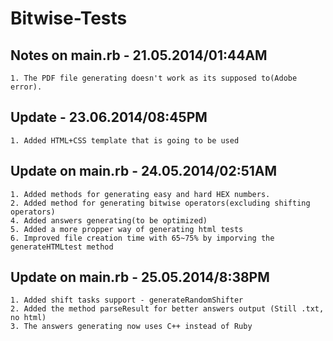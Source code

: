 Bitwise-Tests
=============

## Notes on main.rb - 21.05.2014/01:44AM ##
	1. The PDF file generating doesn't work as its supposed to(Adobe error).

## Update - 23.06.2014/08:45PM ##
	1. Added HTML+CSS template that is going to be used

## Update on main.rb - 24.05.2014/02:51AM ##
	1. Added methods for generating easy and hard HEX numbers.
	2. Added method for generating bitwise operators(excluding shifting operators)
	4. Added answers generating(to be optimized)
	5. Added a more propper way of generating html tests
	6. Improved file creation time with 65~75% by imporving the generateHTMLtest method

## Update on main.rb - 25.05.2014/8:38PM ##
	1. Added shift tasks support - generateRandomShifter
	2. Added the method parseResult for better answers output (Still .txt, no html)
	3. The answers generating now uses C++ instead of Ruby